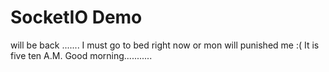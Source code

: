 # SocketIO  Demo

will be back .......
I must go to bed right now or mon will punished me :(
It is five ten A.M. Good morning...........